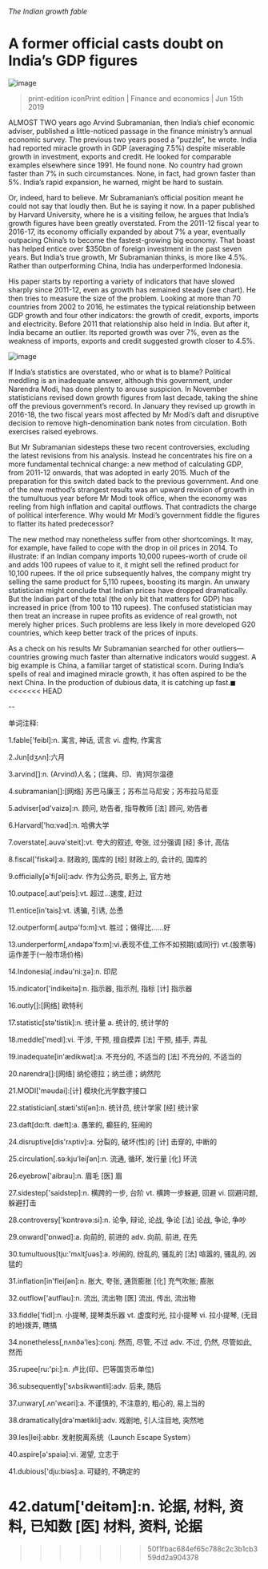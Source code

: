 ###### The Indian growth fable
# A former official casts doubt on India’s GDP figures 
![image](images/20190615_fnp507.jpg) 
> print-edition iconPrint edition | Finance and economics | Jun 15th 2019 
ALMOST TWO years ago Arvind Subramanian, then India’s chief economic adviser, published a little-noticed passage in the finance ministry’s annual economic survey. The previous two years posed a “puzzle”, he wrote. India had reported miracle growth in GDP (averaging 7.5%) despite miserable growth in investment, exports and credit. He looked for comparable examples elsewhere since 1991. He found none. No country had grown faster than 7% in such circumstances. None, in fact, had grown faster than 5%. India’s rapid expansion, he warned, might be hard to sustain. 
Or, indeed, hard to believe. Mr Subramanian’s official position meant he could not say that loudly then. But he is saying it now. In a paper published by Harvard University, where he is a visiting fellow, he argues that India’s growth figures have been greatly overstated. From the 2011-12 fiscal year to 2016-17, its economy officially expanded by about 7% a year, eventually outpacing China’s to become the fastest-growing big economy. That boast has helped entice over $350bn of foreign investment in the past seven years. But India’s true growth, Mr Subramanian thinks, is more like 4.5%. Rather than outperforming China, India has underperformed Indonesia. 
His paper starts by reporting a variety of indicators that have slowed sharply since 2011-12, even as growth has remained steady (see chart). He then tries to measure the size of the problem. Looking at more than 70 countries from 2002 to 2016, he estimates the typical relationship between GDP growth and four other indicators: the growth of credit, exports, imports and electricity. Before 2011 that relationship also held in India. But after it, India became an outlier. Its reported growth was over 7%, even as the weakness of imports, exports and credit suggested growth closer to 4.5%. 
![image](images/20190615_FNC251.png) 
If India’s statistics are overstated, who or what is to blame? Political meddling is an inadequate answer, although this government, under Narendra Modi, has done plenty to arouse suspicion. In November statisticians revised down growth figures from last decade, taking the shine off the previous government’s record. In January they revised up growth in 2016-18, the two fiscal years most affected by Mr Modi’s daft and disruptive decision to remove high-denomination bank notes from circulation. Both exercises raised eyebrows. 
But Mr Subramanian sidesteps these two recent controversies, excluding the latest revisions from his analysis. Instead he concentrates his fire on a more fundamental technical change: a new method of calculating GDP, from 2011-12 onwards, that was adopted in early 2015. Much of the preparation for this switch dated back to the previous government. And one of the new method’s strangest results was an upward revision of growth in the tumultuous year before Mr Modi took office, when the economy was reeling from high inflation and capital outflows. That contradicts the charge of political interference. Why would Mr Modi’s government fiddle the figures to flatter its hated predecessor? 
The new method may nonetheless suffer from other shortcomings. It may, for example, have failed to cope with the drop in oil prices in 2014. To illustrate: if an Indian company imports 10,000 rupees-worth of crude oil and adds 100 rupees of value to it, it might sell the refined product for 10,100 rupees. If the oil price subsequently halves, the company might try selling the same product for 5,110 rupees, boosting its margin. An unwary statistician might conclude that Indian prices have dropped dramatically. But the Indian part of the total (the only bit that matters for GDP) has increased in price (from 100 to 110 rupees). The confused statistician may then treat an increase in rupee profits as evidence of real growth, not merely higher prices. Such problems are less likely in more developed G20 countries, which keep better track of the prices of inputs. 
As a check on his results Mr Subramanian searched for other outliers—countries growing much faster than alternative indicators would suggest. A big example is China, a familiar target of statistical scorn. During India’s spells of real and imagined miracle growth, it has often aspired to be the next China. In the production of dubious data, it is catching up fast.◼ 
<<<<<<< HEAD
-- 
 单词注释:
1.fable['feibl]:n. 寓言, 神话, 谎言 vi. 虚构, 作寓言 
2.Jun[dʒʌn]:六月 
3.arvind[]:n. (Arvind)人名；(瑞典、印、肯)阿尔温德 
4.subramanian[]:[网络] 苏巴马廉王；苏布兰马尼安；苏布拉马尼亚 
5.adviser[әd'vaizә]:n. 顾问, 劝告者, 指导教师 [法] 顾问, 劝告者 
6.Harvard['hɑ:vәd]:n. 哈佛大学 
7.overstate[.әuvә'steit]:vt. 夸大的叙述, 夸张, 过分强调 [经] 多计, 高估 
8.fiscal['fiskәl]:a. 财政的, 国库的 [经] 财政上的, 会计的, 国库的 
9.officially[ә'fiʃәli]:adv. 作为公务员, 职务上, 官方地 
10.outpace[.aut'peis]:vt. 超过...速度, 赶过 
11.entice[in'tais]:vt. 诱骗, 引诱, 怂恿 
12.outperform[.autpә'fɔ:m]:vt. 胜过；做得比……好 
13.underperform[,ʌndәpә'fɔ:m]:vi.表现不佳,工作不如预期(或同行) vt.(股票等)运作差于(一般市场价格) 
14.Indonesia[.indәu'ni:ʒә]:n. 印尼 
15.indicator['indikeitә]:n. 指示器, 指示剂, 指标 [计] 指示器 
16.outly[]:[网络] 欧特利 
17.statistic[stә'tistik]:n. 统计量 a. 统计的, 统计学的 
18.meddle['medl]:vi. 干涉, 干预, 擅自摸弄 [法] 干预, 插手, 弄乱 
19.inadequate[in'ædikwәt]:a. 不充分的, 不适当的 [法] 不充分的, 不适当的 
20.narendra[]:[网络] 纳伦德拉；纳兰德；纳然陀 
21.MODI['mәudai]:[计] 模块化光学数字接口 
22.statistician[.stæti'stiʃәn]:n. 统计员, 统计学家 [经] 统计家 
23.daft[dɑ:ft. dæft]:a. 愚笨的, 癫狂的, 狂闹的 
24.disruptive[dis'rʌptiv]:a. 分裂的, 破坏(性)的 [计] 击穿的, 中断的 
25.circulation[.sә:kju'leiʃәn]:n. 流通, 循环, 发行量 [化] 环流 
26.eyebrow['aibrau]:n. 眉毛 [医] 眉 
27.sidestep['saidstep]:n. 横跨的一步, 台阶 vt. 横跨一步躲避, 回避 vi. 回避问题, 躲避打击 
28.controversy['kɒntrәvә:si]:n. 论争, 辩论, 论战, 争论 [法] 论战, 争论, 争吵 
29.onward['ɒnwәd]:a. 向前的, 前进的 adv. 向前, 前进, 在先 
30.tumultuous[tju:'mʌltʃuәs]:a. 吵闹的, 纷乱的, 骚乱的 [法] 喧嚣的, 骚乱的, 凶猛的 
31.inflation[in'fleiʃәn]:n. 胀大, 夸张, 通货膨胀 [化] 充气吹胀; 膨胀 
32.outflow['autflәu]:n. 流出, 流出物 [医] 流出, 传出, 流出物 
33.fiddle['fidl]:n. 小提琴, 提琴类乐器 vt. 虚度时光, 拉小提琴 vi. 拉小提琴, (无目的地)拨弄, 瞎搞 
34.nonetheless[,nʌnðә'les]:conj. 然而, 尽管, 不过 adv. 不过, 仍然, 尽管如此, 然而 
35.rupee[ru:'pi:]:n. 卢比(印、巴等国货币单位) 
36.subsequently['sʌbsikwәntli]:adv. 后来, 随后 
37.unwary[.ʌn'wєәri]:a. 不谨慎的, 不注意的, 粗心的, 易上当的 
38.dramatically[drә'mætikli]:adv. 戏剧地, 引人注目地, 突然地 
39.les[lei]:abbr. 发射脱离系统（Launch Escape System） 
40.aspire[ә'spaiә]:vi. 渴望, 立志于 
41.dubious['dju:biәs]:a. 可疑的, 不确定的 
42.datum['deitәm]:n. 论据, 材料, 资料, 已知数 [医] 材料, 资料, 论据 
=======
>>>>>>> 50f1fbac684ef65c788c2c3b1cb359dd2a904378
